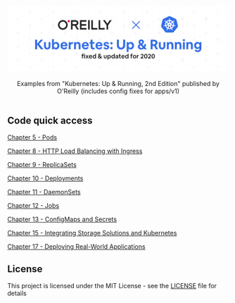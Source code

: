 <div align="center">
  <img width="512" src="https://raw.githubusercontent.com/2n3g5c9/kubernetes-up-and-running/master/img/kubernetes-up-and-running_banner.png" alt="kubernetes-up-and-running">
</div>

<br />

<div align="center">Examples from "Kubernetes: Up & Running, 2nd Edition" published by O'Reilly (includes config fixes for apps/v1)</div>

<br />

## Code quick access

[Chapter 5 - Pods](https://github.com/2n3g5c9/kubernetes-up-and-running/tree/master/05_Pods)

[Chapter 8 - HTTP Load Balancing with Ingress](https://github.com/2n3g5c9/kubernetes-up-and-running/tree/master/08_HTTP_Load_Balancing_with_Ingress)

[Chapter 9 - ReplicaSets](https://github.com/2n3g5c9/kubernetes-up-and-running/tree/master/09_ReplicaSets)

[Chapter 10 - Deployments](https://github.com/2n3g5c9/kubernetes-up-and-running/tree/master/10_Deployments)

[Chapter 11 - DaemonSets](https://github.com/2n3g5c9/kubernetes-up-and-running/tree/master/11_DaemonSets)

[Chapter 12 - Jobs](https://github.com/2n3g5c9/kubernetes-up-and-running/tree/master/12_Jobs)

[Chapter 13 - ConfigMaps and Secrets](https://github.com/2n3g5c9/kubernetes-up-and-running/tree/master/13_ConfigMaps_and_Secrets)

[Chapter 15 - Integrating Storage Solutions and Kubernetes](https://github.com/2n3g5c9/kubernetes-up-and-running/tree/master/15_Integrating_Storage_Solutions_and_Kubernetes)

[Chapter 17 - Deploying Real-World Applications](https://github.com/2n3g5c9/kubernetes-up-and-running/tree/master/17_Deploying_Real-World_Applications)

## License

This project is licensed under the MIT License - see the [LICENSE](LICENSE) file for details